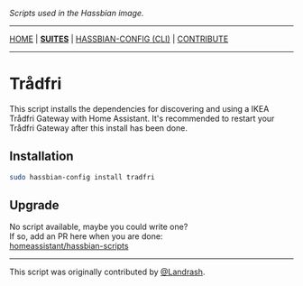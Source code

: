 _Scripts used in the Hassbian image._

***

[HOME](/hassbian-scripts/) | [**SUITES**](/hassbian-scripts/suites) | [HASSBIAN-CONFIG (CLI)](/hassbian-scripts/cli) | [CONTRIBUTE](/hassbian-scripts/contribute)

***

# Trådfri

This script installs the dependencies for discovering and using a
IKEA Trådfri Gateway with Home Assistant. It's recommended to restart your
Trådfri Gateway after this install has been done.

## Installation

```bash
sudo hassbian-config install tradfri
```

## Upgrade

No script available, maybe you could write one?  
If so, add an PR here when you are done:  
[homeassistant/hassbian-scripts][repo]

***
This script was originally contributed by [@Landrash][landrash].

<!--- Links --->
[landrash]: https://github.com/Landrash
[repo]: https://github.com/home-assistant/hassbian-scripts/pulls
